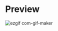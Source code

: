 # Preview
![ezgif com-gif-maker](https://user-images.githubusercontent.com/98197909/213981217-537a3bc9-0ac2-4073-a378-985451660786.gif)
